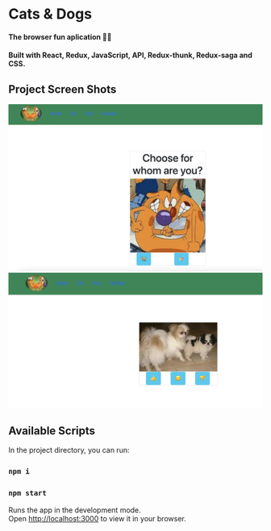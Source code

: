 # Cats & Dogs


#### The browser fun aplication 🐶🐱
#### Built with React, Redux, JavaScript, API, Redux-thunk, Redux-saga and CSS.

## Project Screen Shots
![plot](./screens/screen1.png)
![plot](./screens/screen2.png)

## Available Scripts

In the project directory, you can run:

### `npm i`

### `npm start`

Runs the app in the development mode.\
Open [http://localhost:3000](http://localhost:3000) to view it in your browser.


